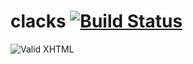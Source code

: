 clacks [![Build Status](https://travis-ci.org/chevett/clacks.png)](https://travis-ci.org/chevett/clacks?branch=master)
=========
![Valid XHTML](http://upload.wikimedia.org/wikipedia/commons/thumb/4/4f/Onda_Semaphore_Tower.jpg/401px-Onda_Semaphore_Tower.jpg)
